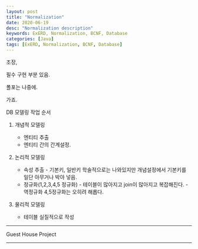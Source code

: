 ```yaml
---
layout: post
title: "Normalization"
date: 2020-06-19
desc: "Normalization description"
keywords: ExERD, Normalization, BCNF, Database
categories: [Java]
tags: [ExERD, Normalization, BCNF, Database]
---
```


조장,

필수 구현 부분 있음. 

폴포는 나중에.

가죠.



DB 모델링 작업 순서
1. 개념적 모델링 
    * 엔티티 추출
    * 엔티티 간의 간계설정. 

2. 논리적 모델링
    * 속성 추출 - 기본키, 일반키 학술적으로는 나와있지만 개념설정에서 기본키를 일단 아무거나 박아 넣음.
    * 정규화(1,2,3,4,5 정규화) - 테이블이 많아지고 join이 많아지고 복잡해진다.   - 역정규화  4,5정규화는 오히려 해롭다.

3. 물리적 모델링
    * 테이블 실질적으로 작성

---

Guest House Project

___

